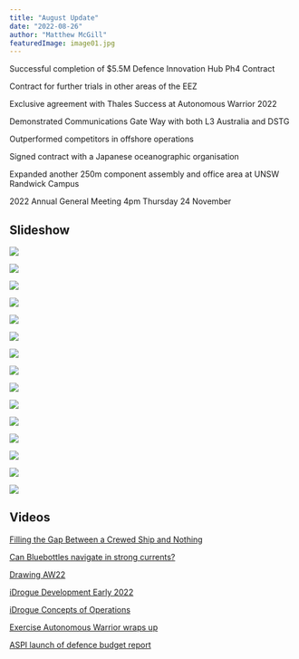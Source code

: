 ```yaml
---
title: "August Update"
date: "2022-08-26"
author: "Matthew McGill"
featuredImage: image01.jpg
---
```


Successful completion of $5.5M Defence Innovation Hub Ph4 Contract

Contract for further trials in other areas of the EEZ

Exclusive agreement with Thales Success at Autonomous Warrior 2022

Demonstrated Communications Gate Way with both L3 Australia and DSTG

Outperformed competitors in offshore operations

Signed contract with a Japanese oceanographic organisation

Expanded another 250m component assembly and office area at UNSW Randwick Campus

2022 Annual General Meeting 4pm Thursday 24 November

Slideshow
---------

![](image02.jpg)

![](image03.jpg)

![](image04.jpg)

![](image05.jpg)

![](image06.jpg)

![](image07.jpg)

![](image08.jpg)

![](image09.jpg)

![](image10.jpg)

![](image11.jpg)

![](image12.jpg)

![](image13.jpg)

![](image14.jpg)

![](image15.jpg)

![](image16.jpg)


Videos
------

[Filling the Gap Between a Crewed Ship and Nothing](https://youtu.be/LUdWvd2uMyQ)

[Can Bluebottles navigate in strong currents?](https://youtu.be/e7XCR0PLt3s)

[Drawing AW22](https://youtu.be/ZEMml0MPsHI)

[iDrogue Development Early 2022](https://youtu.be/VC08YMhyud0)

[iDrogue Concepts of Operations](https://youtu.be/B8LysXqq-98)

[Exercise Autonomous Warrior wraps up](https://www.youtube.com/watch?v=rYwMKviAZK8)

[ASPI launch of defence budget report](https://youtu.be/6z7igiPI4_U?t=1665)




